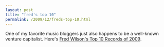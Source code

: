 ```yaml
---
layout: post
title: "fred's top 10"
permalink: /2009/12/freds-top-10.html
---
```


One of my favorite music bloggers just also happens to be a well-known venture capitalist. Here's [Fred Wilson's Top 10 Records of 2009](http://www.avc.com/a_vc/2009/12/top-10-records-of-2009.html).